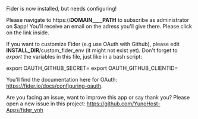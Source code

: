 Fider is now installed, but needs configuring!

Please navigate to https://__DOMAIN____PATH__ to subscribe as administrator on $app!
You'll receive an email on the adress you'll give there. Please click on the link inside.

If you want to customize Fider (e.g use OAuth with Github), please edit __INSTALL_DIR__/custom_fider_env (it might not exist yet).
Don't forget to *export* the variables in this file, just like in a bash script:

export OAUTH_GITHUB_SECRET=<your github secret>
export OAUTH_GITHUB_CLIENTID=<your github client id>

You'll find the documentation here for OAuth: https://fider.io/docs/configuring-oauth.

Are you facing an issue, want to improve this app or say thank you?
Please open a new issue in this project: https://github.com/YunoHost-Apps/fider_ynh
